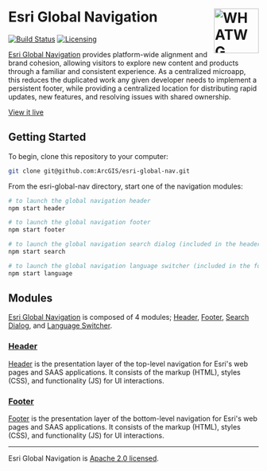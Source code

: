 # Esri Global Navigation [<img src="https://upload.wikimedia.org/wikipedia/commons/5/52/WHATWG_DOM_logo.svg" alt="WHATWG DOM logo" width="90" height="90" align="right">][Esri Global Navigation]

[![Build Status][cli-img]][cli-url]
[![Licensing][lic-img]][lic-url]

[Esri Global Navigation] provides platform-wide alignment and brand cohesion,
allowing visitors to explore new content and products through a familiar and
consistent experience. As a centralized microapp, this reduces the duplicated
work any given developer needs to implement a persistent footer, while
providing a centralized location for distributing rapid updates, new features,
and resolving issues with shared ownership.

[View it live](arcgis.github.io/esri-global-nav/)

## Getting Started

To begin, clone this repository to your computer:

```sh
git clone git@github.com:ArcGIS/esri-global-nav.git
```

From the esri-global-nav directory, start one of the navigation modules:

```sh
# to launch the global navigation header
npm start header

# to launch the global navigation footer
npm start footer

# to launch the global navigation search dialog (included in the header)
npm start search

# to launch the global navigation language switcher (included in the footer)
npm start language
```

## Modules

[Esri Global Navigation] is composed of 4 modules; [Header], [Footer],
[Search Dialog], and [Language Switcher].

### [Header]

[Header] is the presentation layer of the top-level navigation for Esri's web
pages and SAAS applications. It consists of the markup (HTML), styles (CSS),
and functionality (JS) for UI interactions.

### [Footer]

[Footer] is the presentation layer of the bottom-level navigation for Esri's
web pages and SAAS applications. It consists of the markup (HTML), styles
(CSS), and functionality (JS) for UI interactions.

---

Esri Global Navigation is [Apache 2.0 licensed][lic-url].

[Esri Global Navigation]: https://github.com/ArcGIS/esri-global-nav
[Header]: https://github.com/ArcGIS/esri-global-nav/tree/master/header
[Footer]: https://github.com/ArcGIS/esri-global-nav/tree/master/footer
[Search Dialog]: https://github.com/ArcGIS/esri-global-nav/tree/master/search
[Language Switcher]: https://github.com/ArcGIS/esri-global-nav/tree/master/language

[cli-url]: https://travis-ci.com/ArcGIS/esri-global-nav
[cli-img]: https://api.travis-ci.com/ArcGIS/esri-global-nav.svg?token=mqvp34VgHUamyk5XDa9d
[lic-url]: LICENSE.md
[lic-img]: https://img.shields.io/badge/license-Apache%202.0-blue.svg
